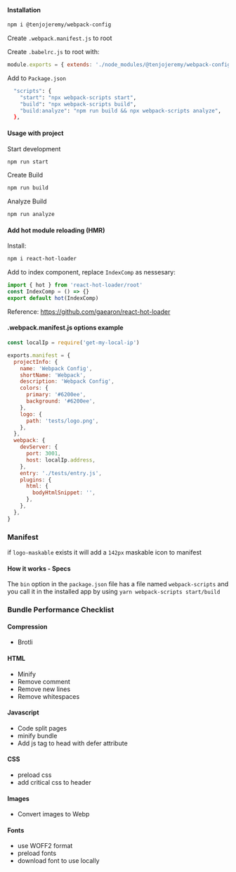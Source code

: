 #### Installation

```sh
npm i @tenjojeremy/webpack-config
```

Create `.webpack.manifest.js` to root

Create `.babelrc.js` to root with:

```js
module.exports = { extends: './node_modules/@tenjojeremy/webpack-config/.babelrc' }
```

Add to `Package.json`

```sh
  "scripts": {
    "start": "npx webpack-scripts start",
    "build": "npx webpack-scripts build",
    "build:analyze": "npm run build && npx webpack-scripts analyze",
  },
```

#### Usage with project

Start development

```sh
npm run start
```

Create Build

```sh
npm run build
```

Analyze Build

```sh
npm run analyze
```

#### Add hot module reloading (HMR)

Install:

```sh
npm i react-hot-loader
```

Add to index component, replace `IndexComp` as nessesary:

```js
import { hot } from 'react-hot-loader/root'
const IndexComp = () => {}
export default hot(IndexComp)
```

Reference: https://github.com/gaearon/react-hot-loader

#### .webpack.manifest.js options example

```js
const localIp = require('get-my-local-ip')

exports.manifest = {
  projectInfo: {
    name: 'Webpack Config',
    shortName: 'Webpack',
    description: 'Webpack Config',
    colors: {
      primary: '#6200ee',
      background: '#6200ee',
    },
    logo: {
      path: 'tests/logo.png',
    },
  },
  webpack: {
    devServer: {
      port: 3001,
      host: localIp.address,
    },
    entry: './tests/entry.js',
    plugins: {
      html: {
        bodyHtmlSnippet: '',
      },
    },
  },
}
```

### Manifest

if `logo-maskable` exists it will add a `142px` maskable icon to manifest

#### How it works - Specs

The `bin` option in the `package.json` file has a file named `webpack-scripts` and you call it in the installed app by using `yarn webpack-scripts start/build`

### Bundle Performance Checklist

#### Compression

- Brotli

#### HTML

- Minify
- Remove comment
- Remove new lines
- Remove whitespaces

#### Javascript

- Code split pages
- minify bundle
- Add js tag to head with defer attribute

#### CSS

- preload css
- add critical css to header

#### Images

- Convert images to Webp

#### Fonts

- use WOFF2 format
- preload fonts
- download font to use locally
